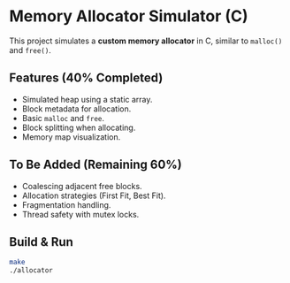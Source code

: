 # Memory Allocator Simulator (C)

This project simulates a **custom memory allocator** in C, similar to `malloc()` and `free()`.

## Features (40% Completed)
- Simulated heap using a static array.
- Block metadata for allocation.
- Basic `malloc` and `free`.
- Block splitting when allocating.
- Memory map visualization.

## To Be Added (Remaining 60%)
- Coalescing adjacent free blocks.
- Allocation strategies (First Fit, Best Fit).
- Fragmentation handling.
- Thread safety with mutex locks.

## Build & Run
```bash
make
./allocator
